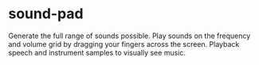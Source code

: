 # sound-pad

Generate the full range of sounds possible. Play sounds on the frequency and volume grid by dragging your fingers across the screen. Playback speech and instrument samples to  visually see music.
